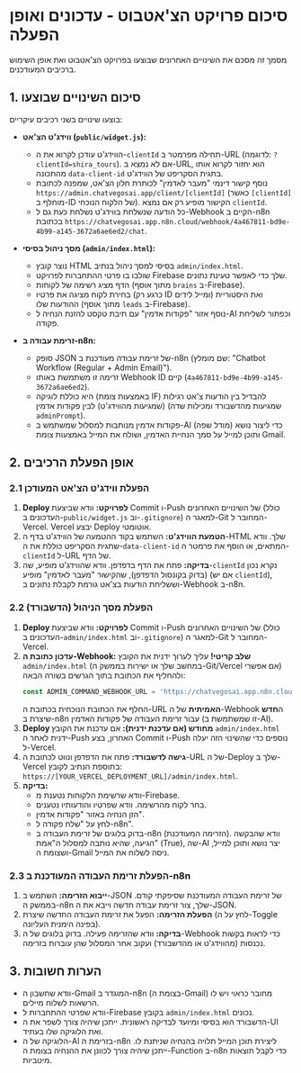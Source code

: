 # סיכום פרויקט הצ'אטבוט - עדכונים ואופן הפעלה

מסמך זה מסכם את השינויים האחרונים שבוצעו בפרויקט הצ'אטבוט ואת אופן השימוש ברכיבים המעודכנים.

## 1. סיכום השינויים שבוצעו

בוצעו שינויים בשני רכיבים עיקריים:

*   **ווידג'ט הצ'אט (`public/widget.js`):**
    *   הווידג'ט עודכן לקרוא את ה-`clientId` תחילה מפרמטר ב-URL (לדוגמה: `?clientId=shira_tours`). אם לא נמצא ב-URL, הוא יחזור לקרוא אותו מהתכונה `data-client-id` בתגית הסקריפט של הווידג'ט.
    *   נוסף קישור דינמי "מעבר לאדמין" לכותרת חלון הצ'אט, שמפנה לכתובת `https://admin.chatvegosai.app/client/[clientId]` (כאשר `[clientId]` מוחלף ב-ID של הלקוח הנוכחי). הקישור מופיע רק אם נמצא `clientId`.
    *   כל הודעה שנשלחת בווידג'ט נשלחת כעת גם ל-Webhook הקיים ב-n8n בכתובת `https://chatvegosai.app.n8n.cloud/webhook/4a467811-bd9e-4b99-a145-3672a6ae6ed2/chat`.

*   **מסך ניהול בסיסי (`admin/index.html`):**
    *   נוצר קובץ HTML בסיסי למסך ניהול בנתיב `admin/index.html`.
    *   שולבו בו פרטי ההתחברות לפרויקט Firebase שלך כדי לאפשר טעינת נתונים.
    *   הדף מציג רשימה של לקוחות (מתוך אוסף `brains` ב-Firebase).
    *   בחירת לקוח מציגה את פרטיו (כרגע רק ID ומייל לידים) ואת היסטוריית ההודעות שלו (מתוך אוסף `leads` ב-Firebase).
    *   נוסף אזור "פקודות אדמין" עם תיבת טקסט להזנת הנחיה ל-AI וכפתור לשליחת פקודה.

*   **זרימת עבודה ב-n8n:**
    *   סופק JSON של זרימת עבודה מעודכנת ב-n8n (שם מומלץ: "Chatbot Workflow (Regular + Admin Email)").
    *   זרימה זו משתמשת באותו Webhook ID קיים (`4a467811-bd9e-4b99-a145-3672a6ae6ed2`).
    *   היא כוללת לוגיקה (באמצעות צומת IF) להבדיל בין הודעות צ'אט רגילות (שמגיעות מהווידג'ט) לבין פקודות אדמין (שמגיעות מהדשבורד ומכילות שדה `adminPrompt`).
    *   פקודות אדמין מנותבות למסלול שמשתמש ב-AI (מודל שפה) כדי ליצור נושא ותוכן למייל על סמך הנחיית האדמין, ושולח את המייל באמצעות צומת Gmail.

## 2. אופן הפעלת הרכיבים

### 2.1 הפעלת ווידג'ט הצ'אט המעודכן

1.  **Deploy לפרויקט:** וודא שביצעת Commit ו-Push של השינויים האחרונים (כולל העדכונים ב-`public/widget.js` וב-`.gitignore`) למאגר ה-Git המחובר ל-Vercel. Vercel יבצע Deploy אוטומטי.
2.  **הטמעת הווידג'ט:** השתמש בקוד ההטמעה של הווידג'ט בדף ה-HTML שלך. וודא שתגית הסקריפט כוללת את ה-`data-client-id` המתאים, או הוסף את פרמטר ה-`clientId` ל-URL של הדף.
3.  **בדיקה:** פתח את הדף בדפדפן. וודא שהווידג'ט מופיע, שה-`clientId` נקרא נכון (בדוק בקונסול הדפדפן), שהקישור "מעבר לאדמין" מופיע (אם יש `clientId`), וששליחת הודעות בצ'אט גורמת לקבלת נתונים ב-Webhook ב-n8n.

### 2.2 הפעלת מסך הניהול (הדשבורד)

1.  **Deploy לפרויקט:** וודא שביצעת Commit ו-Push של השינויים האחרונים (כולל העדכונים ב-`admin/index.html` וב-`.gitignore`) למאגר ה-Git המחובר ל-Vercel.
2.  **עדכון כתובת ה-Webhook:** **שלב קריטי!** עליך לערוך ידנית את הקובץ `admin/index.html` (במחשב שלך או ישירות בממשק ה-Git/Vercel אם אפשרי) ולהחליף את הכתובת בתוך הגרשים בשורה הבאה:
    ```javascript
    const ADMIN_COMMAND_WEBHOOK_URL = 'https://chatvegosai.app.n8n.cloud/webhook/4a467811-bd9e-4b99-a145-3672a6ae6ed2/chat'; // <-- REPLACE with the ACTUAL URL of your NEW n8n webhook for admin commands!
    ```
    החלף את הכתובת הנוכחית בכתובת ה-URL **האמיתית** של ה-Webhook ה**חדש** שיצרת ב-n8n עבור זרימת העבודה של פקודות האדמין (זו שמשתמשת ב-AI).
3.  **Deploy מחודש (אם עדכנת ידנית):** אם עדכנת את הקובץ `admin/index.html` ידנית לאחר ה-Push האחרון, בצע Commit ו-Push נוספים כדי שהשינוי הזה יעלה ל-Vercel.
4.  **גישה לדשבורד:** פתח את הדפדפן ונווט לכתובת ה-URL של ה-Deploy שלך ב-Vercel בתוספת הנתיב לקובץ: `https://[YOUR_VERCEL_DEPLOYMENT_URL]/admin/index.html`.
5.  **בדיקה:**
    *   וודא שרשימת הלקוחות נטענת מ-Firebase.
    *   בחר לקוח מהרשימה. וודא שפרטיו והודעותיו נטענים.
    *   הזן הנחיה באזור "פקודות אדמין".
    *   לחץ על "שלח פקודה ל-n8n".
    *   בדוק בלוגים של זרימת העבודה ב-n8n (הזרימה המעודכנת). וודא שהבקשה הגיעה, שהיא נותבה למסלול ה"אמת" (True), שה-AI יצר נושא ותוכן למייל, ושצומת ה-Gmail ניסה לשלוח את המייל.

### 2.3 הפעלת זרימת העבודה המעודכנת ב-n8n

1.  **ייבוא הזרימה:** השתמש ב-JSON של זרימת העבודה המעודכנת שסיפקתי קודם. בממשק ה-n8n שלך, צור זרימת עבודה חדשה וייבא את ה-JSON.
2.  **הפעלת הזרימה:** הפעל את זרימת העבודה החדשה שיצרת (לחץ על ה-Toggle בפינה הימנית העליונה).
3.  **בדיקה:** וודא שהזרימה פעילה. בדוק בלוגים של ה-Webhook כדי לראות בקשות נכנסות (מהווידג'ט או מהדשבורד) ועקוב אחר המסלול שהן עוברות בזרימה.

## 3. הערות חשובות

*   וודא שחשבון ה-Gmail המוגדר ב-n8n (בצומת ה-Gmail) מחובר כראוי ויש לו הרשאות לשלוח מיילים.
*   וודא שפרטי ההתחברות ל-Firebase בקובץ `admin/index.html` נכונים.
*   הדשבורד הוא בסיסי ומיועד לבדיקה ראשונית. ייתכן שיהיה צורך לשפר את ה-UI ואת הלוגיקה שלו בעתיד.
*   הלוגיקה של ה-AI בזרימת ה-n8n ליצירת תוכן המייל תלויה בהנחיה שניתנת לו. ייתכן שיהיה צורך לכוונן את ההנחיה בצומת ה-Function ב-n8n כדי לקבל תוצאות מיטביות.